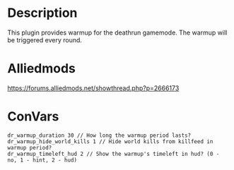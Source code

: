 # Description
This plugin provides warmup for the deathrun gamemode. The warmup will be triggered every round.

# Alliedmods
https://forums.alliedmods.net/showthread.php?p=2666173

# ConVars
```
dr_warmup_duration 30 // How long the warmup period lasts?
dr_warmup_hide_world_kills 1 // Hide world kills from killfeed in warmup period?
dr_warmup_timeleft_hud 2 // Show the warmup's timeleft in hud? (0 - no, 1 - hint, 2 - hud)
```
